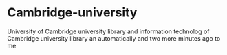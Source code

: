 # Cambridge-university
University of Cambridge university library and information technolog of Cambridge university library an automatically and two more minutes ago to me
